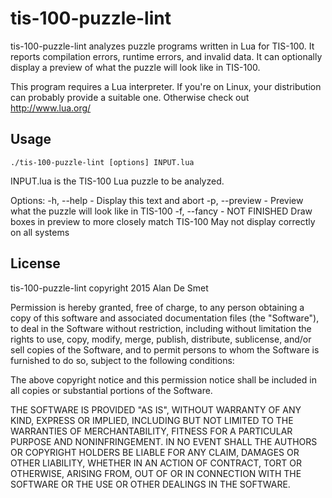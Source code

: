 tis-100-puzzle-lint
===================

tis-100-puzzle-lint analyzes puzzle programs written in Lua for TIS-100.
It reports compilation errors, runtime errors, and invalid data.  It can
optionally display a preview of what the puzzle will look like in TIS-100.

This program requires a Lua interpreter.  If you're on Linux, your 
distribution can probably provide a suitable one.  Otherwise check
out http://www.lua.org/


Usage
-----

    ./tis-100-puzzle-lint [options] INPUT.lua

INPUT.lua is the TIS-100 Lua puzzle to be analyzed.

Options:
      -h, --help    - Display this text and abort
      -p, --preview - Preview what the puzzle will look like in TIS-100
      -f, --fancy   - NOT FINISHED
                      Draw boxes in preview to more closely match TIS-100
                      May not display correctly on all systems
				  


License
-------

tis-100-puzzle-lint copyright 2015 Alan De Smet

Permission is hereby granted, free of charge, to any person obtaining a
copy of this software and associated documentation files (the "Software"),
to deal in the Software without restriction, including without limitation
the rights to use, copy, modify, merge, publish, distribute, sublicense,
and/or sell copies of the Software, and to permit persons to whom the
Software is furnished to do so, subject to the following conditions:
 
The above copyright notice and this permission notice shall be included in
all copies or substantial portions of the Software.
 
THE SOFTWARE IS PROVIDED "AS IS", WITHOUT WARRANTY OF ANY KIND, EXPRESS OR
IMPLIED, INCLUDING BUT NOT LIMITED TO THE WARRANTIES OF MERCHANTABILITY,
FITNESS FOR A PARTICULAR PURPOSE AND NONINFRINGEMENT. IN NO EVENT SHALL THE
AUTHORS OR COPYRIGHT HOLDERS BE LIABLE FOR ANY CLAIM, DAMAGES OR OTHER
LIABILITY, WHETHER IN AN ACTION OF CONTRACT, TORT OR OTHERWISE, ARISING
FROM, OUT OF OR IN CONNECTION WITH THE SOFTWARE OR THE USE OR OTHER
DEALINGS IN THE SOFTWARE. 
